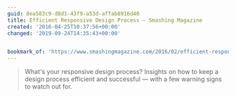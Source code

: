 ```yaml
---
guid: 8ea583c9-d8d1-43f9-a53d-affab8916d40
title: Efficient Responsive Design Process – Smashing Magazine
created: '2016-04-25T10:37:56+00:00'
changed: '2019-09-24T14:35:43+00:00'


bookmark_of: 'https://www.smashingmagazine.com/2016/02/efficient-responsive-design-process/'
---
```



<blockquote>What's your responsive design process? Insights on how to keep a design process efficient and successful — with a few warning signs to watch out for.</blockquote>
